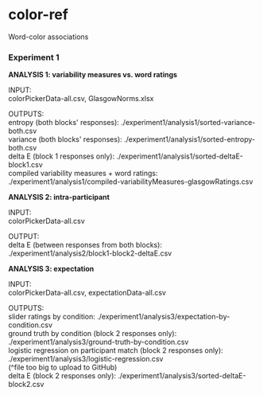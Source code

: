 # color-ref
Word-color associations

### Experiment 1

<b> ANALYSIS 1: variability measures vs. word ratings </b>

INPUT: <br/> 
colorPickerData-all.csv, GlasgowNorms.xlsx <br/> 

OUTPUTS:<br/> 
entropy (both blocks' responses): ./experiment1/analysis1/sorted-variance-both.csv <br/> 
variance (both blocks' responses): ./experiment1/analysis1/sorted-entropy-both.csv <br/> 
delta E (block 1 responses only): ./experiment1/analysis1/sorted-deltaE-block1.csv <br/> 
compiled variability measures + word ratings: ./experiment1/analysis1/compiled-variabilityMeasures-glasgowRatings.csv

<b> ANALYSIS 2: intra-participant </b>

INPUT: <br/> 
colorPickerData-all.csv <br/> 

OUTPUT: <br/> 
delta E (between responses from both blocks): ./experiment1/analysis2/block1-block2-deltaE.csv <br/> 


<b> ANALYSIS 3: expectation </b>

INPUT: <br/> 
colorPickerData-all.csv, expectationData-all.csv <br/> 

OUTPUTS: <br/> 
slider ratings by condition: ./experiment1/analysis3/expectation-by-condition.csv <br/> 
ground truth by condition (block 2 responses only): ./experiment1/analysis3/ground-truth-by-condition.csv <br/> 
logistic regression on participant match (block 2 responses only): ./experiment1/analysis3/logistic-regression.csv <br/> (^file too big to upload to GitHub) <br/> 
delta E (block 2 responses only): ./experiment1/analysis3/sorted-deltaE-block2.csv <br/> 